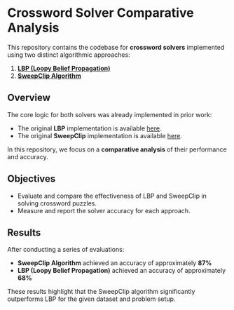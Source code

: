 # Crossword Solver Comparative Analysis

This repository contains the codebase for **crossword solvers** implemented using two distinct algorithmic approaches:

1. **[LBP (Loopy Belief Propagation)](https://web.stanford.edu/class/cs224n/final-reports/256725260.pdf)**
2. **[SweepClip Algorithm](https://arxiv.org/pdf/2406.09043)**

## Overview

The core logic for both solvers was already implemented in prior work:

- The original **LBP** implementation is available [here](https://web.stanford.edu/class/cs224n/final-reports/256725260.pdf).
- The original **SweepClip** implementation is available [here](https://arxiv.org/pdf/2406.09043).

In this repository, we focus on a **comparative analysis** of their performance and accuracy.

## Objectives

- Evaluate and compare the effectiveness of LBP and SweepClip in solving crossword puzzles.
- Measure and report the solver accuracy for each approach.

## Results

After conducting a series of evaluations:

- **SweepClip Algorithm** achieved an accuracy of approximately **87%**
- **LBP (Loopy Belief Propagation)** achieved an accuracy of approximately **68%**

These results highlight that the SweepClip algorithm significantly outperforms LBP for the given dataset and problem setup.
